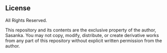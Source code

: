 ## License

All Rights Reserved.

This repository and its contents are the exclusive property of the author, Sasanka. You may not copy, modify, distribute, or create derivative works from any part of this repository without explicit written permission from the author.
